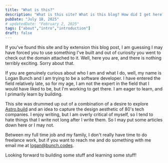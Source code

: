 ```yaml
---
title: "What is this?"
description: "What is this site? What is this blog? How did I get here?"
pubDate: "July 18, 2025"
# updatedDate: "February 2, 2025"
tags: ["about","intro","introduction"]
draft: false
---
```


If you've found this site and by extension this blog post, I am guessing I may have forced you to use something I've built and out of curiosity you went to check out the domain attached to it. Well, here you are, and there is nothing terribly exciting. Sorry about that.

If you are genuinely curious about who I am and what I do, well, my name is Logan Bunch and I am trying to be a software developer. I have entered the field relatively late, so for my age, I am not the expert in the field that I would have liked to be, but I'm working to get there. I am eager to learn, and I primarily learn by building.

This site was drummed up out of a combination of a desire to explore [Astro.build](https://astro.build) and an idea to capture the design aesthetic of 80's tech companies. I enjoy writing, but I am overly critical of myself, so I tend to hate things that I write not long after I write them. So I may put some articles down here or I may not.

Between my full time job and my family, I don't really have time to do freelance work, but if you want to reach me and do something with me email me at [logan@bunch.codes](mailto:logan@bunch.codes).

Looking forward to building some stuff and learning some stuff!
